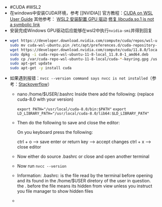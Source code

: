 - #CUDA #WSL2
- 在windows中安装CUDA环境，参考 [[NVIDIA]] 官方教程：[CUDA on WSL User Guide](https://docs.nvidia.com/cuda/wsl-user-guide/index.html#getting-started-with-cuda-on-wsl)
  其他参考：
  [WSL2 安装配置 GPU 驱动](https://lamirs.vercel.app/wsl2%E5%AE%89%E8%A3%85%E9%85%8D%E7%BD%AEgpu%E9%A9%B1%E5%8A%A8/)
  [修复 libcuda.so.1 is not a symbolic link](https://lamirs.vercel.app/wsl2%E5%AE%89%E8%A3%85%E9%85%8D%E7%BD%AEgpu%E9%A9%B1%E5%8A%A8/)
- 安装完成Windows GPU驱动后应能够在wsl2中执行`nvidia-smi`并得到回复
- ```bash
  wget https://developer.download.nvidia.com/compute/cuda/repos/wsl-ubuntu/x86_64/cuda-wsl-ubuntu.pin
  sudo mv cuda-wsl-ubuntu.pin /etc/apt/preferences.d/cuda-repository-pin-600
  wget https://developer.download.nvidia.com/compute/cuda/11.8.0/local_installers/cuda-repo-wsl-ubuntu-11-8-local_11.8.0-1_amd64.deb
  sudo dpkg -i cuda-repo-wsl-ubuntu-11-8-local_11.8.0-1_amd64.deb
  sudo cp /var/cuda-repo-wsl-ubuntu-11-8-local/cuda-*-keyring.gpg /usr/share/keyrings/
  sudo apt-get update
  sudo apt-get -y install cuda
  ```
- 如果遇到报错：`nvcc --version command says nvcc is not installed`（参考：[Stackoverflow](https://askubuntu.com/questions/885610/nvcc-version-command-says-nvcc-is-not-installed)）
	- nano /home/$USER/.bashrc
	  Inside there add the following: (replace cuda-8.0 with your version)
	  
	  `export PATH="/usr/local/cuda-8.0/bin:$PATH"`
	  `export LD_LIBRARY_PATH="/usr/local/cuda-8.0/lib64:$LD_LIBRARY_PATH"`
	- Then do the following to save and close the editor:
	  
	   On you keyboard press the following: 
	  
	   ctrl + o             --> save 
	   enter or return key  --> accept changes
	   ctrl + x             --> close editor
	- Now either do source .bashrc or close and open another terminal
	- Now run `nvcc --version`
	- Information:
	  .bashrc: is the file read by the terminal before opening and its found in the /home/$USER diretory of the user in question.
	  the . before the file means its hidden from view unless you instruct you file manager to show hidden files
	-
